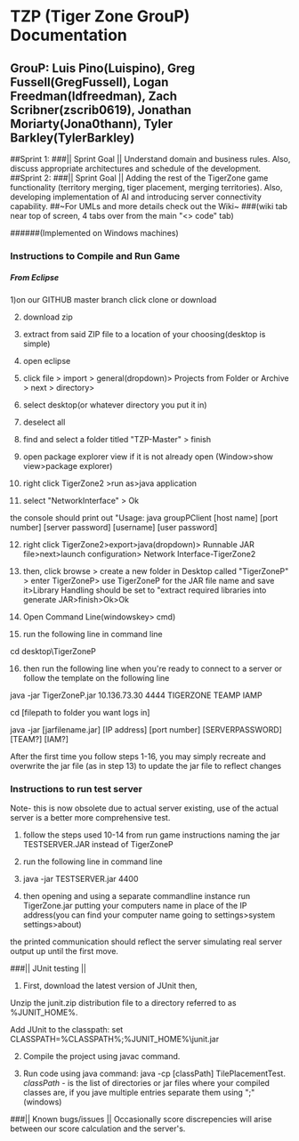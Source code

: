 TZP (Tiger Zone GrouP) Documentation
===========================
GrouP:  Luis Pino(Luispino), Greg Fussell(GregFussell), Logan Freedman(ldfreedman), Zach Scribner(zscrib0619), Jonathan Moriarty(Jona0thann), Tyler Barkley(TylerBarkley)
----------------------------------------------------------------------------------------------------------------------------------------
##Sprint 1:
###|| Sprint Goal ||
Understand domain and business rules.  Also, discuss appropriate architectures and schedule of the development.
##Sprint 2:
###|| Sprint Goal ||
Adding the rest of the TigerZone game functionality (territory merging, tiger placement, merging territories). Also, developing implementation of AI and introducing server connectivity capability.
##~For UMLs and more details check out the Wiki~
###(wiki tab near top of screen, 4 tabs over from the main "<> code" tab)

######(Implemented on Windows machines)

### Instructions to Compile and Run Game
##### From Eclipse

1)on our GITHUB master branch click clone or download  

2) download zip

3) extract from said ZIP file to a location of your choosing(desktop is simple)

4) open eclipse

5) click file > import > general(dropdown)> Projects from Folder or Archive > next > directory>

6) select desktop(or whatever directory you put it in) 

7) deselect all 

8) find and select a folder titled "TZP-Master" > finish

9) open package explorer view if it is not already open (Window>show view>package explorer)

10) right click  TigerZone2 >run as>java application

11) select "NetworkInterface" > Ok

the console should print out "Usage: java groupPClient [host name] [port number] [server password] [username] [user password]

12) right click TigerZone2>export>java(dropdown)> Runnable JAR file>next>launch configuration> Network Interface-TigerZone2

13) then, click browse > create a new folder in Desktop called "TigerZoneP" > enter TigerZoneP> use TigerZoneP for the JAR file name and save it>Library Handling should be set to "extract required libraries into generate JAR>finish>Ok>Ok

14) Open Command Line(windowskey> cmd)

15) run the following line in command line

cd desktop\TigerZoneP

16) then run the following line when you're ready to connect to a server or follow the template on the following line

java -jar TigerZoneP.jar 10.136.73.30 4444 TIGERZONE TEAMP IAMP

cd [filepath to folder you want logs in]

java -jar [jarfilename.jar] [IP address] [port number] [SERVERPASSWORD] [TEAM?] [IAM?]

After the first time you follow steps 1-16, you may simply recreate and overwrite the jar file (as in step 13) to update the jar file to reflect changes

### Instructions to run test server

Note- this is now obsolete due to actual server existing, use of the actual server is a better more comprehensive test.

1) follow the steps used 10-14 from run game instructions naming the jar TESTSERVER.JAR instead of TigerZoneP

2) run the following line in command line

3) java -jar TESTSERVER.jar 4400

4) then opening and using a separate commandline instance run TigerZone.jar putting your computers name in place of the IP address(you can find your computer name going to settings>system settings>about)

the printed communication should reflect the server simulating real server output up until the first move.

###|| JUnit testing ||
1) First, download the latest version of JUnit then,

Unzip the junit.zip distribution file to a directory referred to as %JUNIT_HOME%.

Add JUnit to the classpath:
set CLASSPATH=%CLASSPATH%;%JUNIT_HOME%\junit.jar

2) Compile the project using javac command.

3) Run code using java command: java -cp [classPath] TilePlacementTest. 
*classPath* - is the list of directories or jar files where your compiled classes are, if you jave multiple entries separate them using ";" (windows) 


###|| Known bugs/issues ||
Occasionally score discrepencies will arise between our score calculation and the server's.



